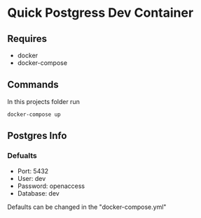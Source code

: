# Quick Postgress Dev Container
## Requires
- docker
- docker-compose

## Commands
In this projects folder run 

```docker-compose up```

## Postgres Info
### Defualts
- Port: 5432
- User: dev
- Password: openaccess
- Database: dev

Defaults can be changed in the "docker-compose.yml"
 